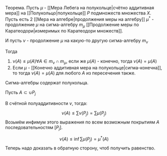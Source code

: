Теорема. Пусть $\mu$ - [[Мера Лебега на полукольце|счётно аддитивная мера]] на [[Полукольцо|полукольце]] $P$ подмножеств множества $X$. Пусть есть 2 [[Мера на алгебре|продолжения меры на алгебру]] $\mu^{*}$ - продолжение $\mu$ на сигма-алгебру $m_{\mu}$ [[Продолжение меры по Каратеодори|измеримых по Каратеодори множеств]].

И пусть $\nu$ - продолжение $\mu$ на какую-то другую сигма-алгебру $m_{\nu}$

Тогда 

1) $\nu(A) \leq \mu(A) \forall A \in m_{\nu}\cap m_{\mu}$, если же $\mu(A)$ - конечно, тогда $\nu(A) = \mu(A)$
2) Если $\mu$ - [[Конечно аддитивная мера на полукольце|сигма-конечна]], то тогда $\nu(A) = \mu(A)$ для любого $A$ из пересечения также.

Сигма-алгебры содержат полукольца.

Пусть $A \subset \cup P_{j}$ 

В счётной полуаддитивности $\nu$, тогда:

$$
\nu(A) \leq \sum\limits \nu(P_{j}) = \sum\limits \mu(P_{j})
$$
Возьмём инфимум этого выражения по всем возможным покрытиям $A$ последовательностям $[P_{j}]$.

$$
\nu(A) \leq \inf \sum\limits \mu(P_{j}) = \mu^{*}(A)
$$
Теперь надо доказать в обратную сторону, чтоб получить равенство.
